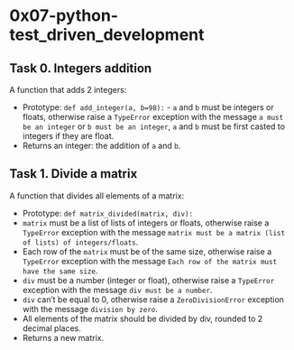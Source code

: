 # 0x07-python-test_driven_development

## Task 0. Integers addition
A function that adds 2 integers:
* Prototype: `def add_integer(a, b=98):` - `a` and `b` must be integers or floats, otherwise raise a `TypeError` exception with the message `a must be an integer` or `b must be an integer`, `a` and `b` must be first casted to integers if they are float.
* Returns an integer: the addition of `a` and `b`.

## Task 1. Divide a matrix
A function that divides all elements of a matrix:
* Prototype: `def matrix_divided(matrix, div):`
* `matrix` must be a list of lists of integers or floats, otherwise raise a `TypeError` exception with the message `matrix must be a matrix (list of lists) of integers/floats`.
* Each row of the `matrix` must be of the same size, otherwise raise a `TypeError` exception with the message `Each row of the matrix must have the same size`.
* `div` must be a number (integer or float), otherwise raise a `TypeError` exception with the message `div must be a number`.
* `div` can’t be equal to 0, otherwise raise a `ZeroDivisionError` exception with the message `division by zero`.
* All elements of the matrix should be divided by div, rounded to 2 decimal places.
* Returns a new matrix.

